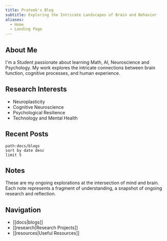 ```yaml
---
title: Prateek's Blog
subtitle: Exploring the Intricate Landscapes of Brain and Behavior
aliases: 
  - Home
  - Landing Page
---
```


## About Me

I'm a Student passionate about learning Math, AI,  Neuroscience and Psychology. My work explores the intricate connections between brain function, cognitive processes, and human experience.

## Research Interests

- Neuroplasticity
- Cognitive Neuroscience
- Psychological Resilience
- Technology and Mental Health

## Recent Posts

```query
path:docs/blogs
sort by date desc
limit 5
```

## Notes

These are my ongoing explorations at the intersection of mind and brain. Each note represents a fragment of understanding, a snapshot of ongoing research and reflection.

## Navigation

- [[docs|blogs]]
- [[research|Research Projects]]
- [[resources|Useful Resources]]
